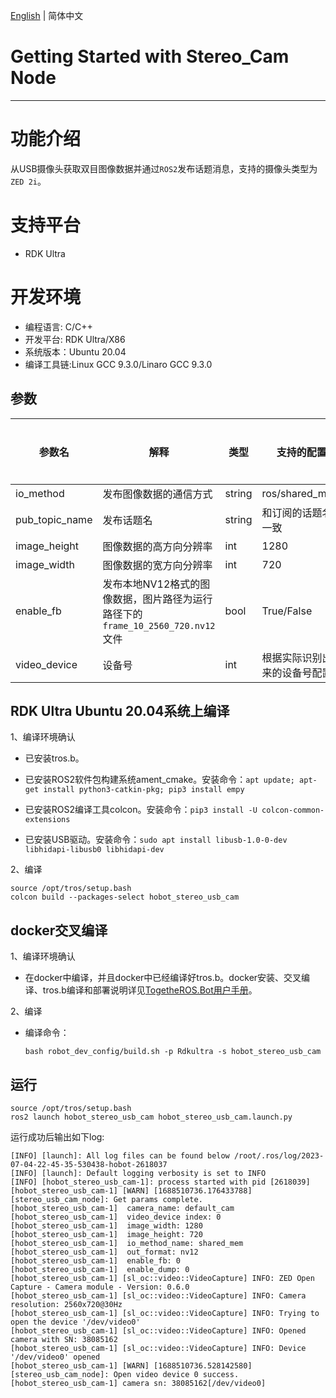 [English](./README.md) | 简体中文

# Getting Started with Stereo_Cam Node
---

# 功能介绍

从USB摄像头获取双目图像数据并通过`ROS2`发布话题消息，支持的摄像头类型为`ZED 2i`。

# 支持平台

- RDK Ultra

# 开发环境

- 编程语言: C/C++
- 开发平台: RDK Ultra/X86
- 系统版本：Ubuntu 20.04
- 编译工具链:Linux GCC 9.3.0/Linaro GCC 9.3.0

## 参数

| 参数名      | 解释             | 类型   | 支持的配置                 | 是否必须 | 默认值             |
| ------------| -----------------| -------| --------------------------| -------- | -------------------|
| io_method| 发布图像数据的通信方式 | string    | ros/shared_mem         | 否       | shared_mem                |
| pub_topic_name| 发布话题名 | string    | 和订阅的话题名一致         | 否       | hbmem_stereo_img                |
| image_height| 图像数据的高方向分辨率 | int    | 1280         | 否       | 1280                |
| image_width | 图像数据的宽方向分辨率 | int    | 720         | 否        | 720               |
| enable_fb   | 发布本地NV12格式的图像数据，图片路径为运行路径下的`frame_10_2560_720.nv12`文件  | bool | True/False | 否 | False |
| video_device | 设备号 | int    | 根据实际识别出来的设备号配置         | 否        | 0               |

## RDK Ultra Ubuntu 20.04系统上编译

1、编译环境确认

- 已安装tros.b。

- 已安装ROS2软件包构建系统ament_cmake。安装命令：`apt update; apt-get install python3-catkin-pkg; pip3 install empy`

- 已安装ROS2编译工具colcon。安装命令：`pip3 install -U colcon-common-extensions`

- 已安装USB驱动。安装命令：`sudo apt install libusb-1.0-0-dev libhidapi-libusb0 libhidapi-dev`

2、编译

```shell
source /opt/tros/setup.bash
colcon build --packages-select hobot_stereo_usb_cam
```

## docker交叉编译

1、编译环境确认

- 在docker中编译，并且docker中已经编译好tros.b。docker安装、交叉编译、tros.b编译和部署说明详见[TogetheROS.Bot用户手册](https://developer.horizon.ai/api/v1/fileData/documents_tros/quick_start/cross_compile.html#)。

2、编译

- 编译命令：

  ```shell
  bash robot_dev_config/build.sh -p Rdkultra -s hobot_stereo_usb_cam
  ```

## 运行

```shell
source /opt/tros/setup.bash
ros2 launch hobot_stereo_usb_cam hobot_stereo_usb_cam.launch.py
```

运行成功后输出如下log:

```shell
[INFO] [launch]: All log files can be found below /root/.ros/log/2023-07-04-22-45-35-530438-hobot-2618037
[INFO] [launch]: Default logging verbosity is set to INFO
[INFO] [hobot_stereo_usb_cam-1]: process started with pid [2618039]
[hobot_stereo_usb_cam-1] [WARN] [1688510736.176433788] [stereo_usb_cam_node]: Get params complete.
[hobot_stereo_usb_cam-1]  camera_name: default_cam
[hobot_stereo_usb_cam-1]  video_device index: 0
[hobot_stereo_usb_cam-1]  image_width: 1280
[hobot_stereo_usb_cam-1]  image_height: 720
[hobot_stereo_usb_cam-1]  io_method_name: shared_mem
[hobot_stereo_usb_cam-1]  out_format: nv12
[hobot_stereo_usb_cam-1]  enable_fb: 0
[hobot_stereo_usb_cam-1]  enable_dump: 0
[hobot_stereo_usb_cam-1] [sl_oc::video::VideoCapture] INFO: ZED Open Capture - Camera module - Version: 0.6.0
[hobot_stereo_usb_cam-1] [sl_oc::video::VideoCapture] INFO: Camera resolution: 2560x720@30Hz
[hobot_stereo_usb_cam-1] [sl_oc::video::VideoCapture] INFO: Trying to open the device '/dev/video0'
[hobot_stereo_usb_cam-1] [sl_oc::video::VideoCapture] INFO: Opened camera with SN: 38085162
[hobot_stereo_usb_cam-1] [sl_oc::video::VideoCapture] INFO: Device '/dev/video0' opened
[hobot_stereo_usb_cam-1] [WARN] [1688510736.528142580] [stereo_usb_cam_node]: Open video device 0 success.
[hobot_stereo_usb_cam-1] camera sn: 38085162[/dev/video0]
```
